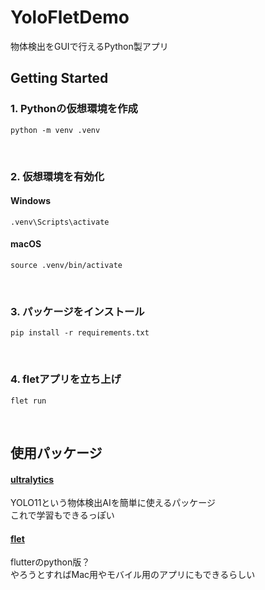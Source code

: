 # YoloFletDemo
物体検出をGUIで行えるPython製アプリ


## Getting Started

### 1. Pythonの仮想環境を作成
```
python -m venv .venv
```
<br>


### 2. 仮想環境を有効化

#### Windows
```
.venv\Scripts\activate
```

#### macOS
```
source .venv/bin/activate
```
<br>


### 3. パッケージをインストール
```
pip install -r requirements.txt
```
<br>


### 4. fletアプリを立ち上げ
```
flet run
```
<br>


## 使用パッケージ
#### [ultralytics](https://github.com/ultralytics/ultralytics?tab=readme-ov-file)
YOLO11という物体検出AIを簡単に使えるパッケージ<br>
これで学習もできるっぽい<br>

#### [flet](https://flet.dev/)
flutterのpython版？<br>
やろうとすればMac用やモバイル用のアプリにもできるらしい<br>

